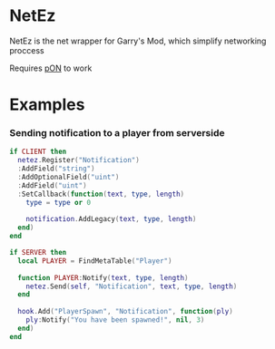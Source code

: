 # NetEz
NetEz is the net wrapper for Garry's Mod, which simplify networking proccess

Requires [pON](https://github.com/SuperiorServers/dash/blob/master/lua/dash/thirdparty/pon/pon.lua) to work

# Examples
### Sending notification to a player from serverside
```lua
if CLIENT then
  netez.Register("Notification")
  :AddField("string")
  :AddOptionalField("uint")
  :AddField("uint")
  :SetCallback(function(text, type, length)
    type = type or 0
    
    notification.AddLegacy(text, type, length)
  end)
end

if SERVER then
  local PLAYER = FindMetaTable("Player")
  
  function PLAYER:Notify(text, type, length)
    netez.Send(self, "Notification", text, type, length)
  end
  
  hook.Add("PlayerSpawn", "Notification", function(ply)
    ply:Notify("You have been spawned!", nil, 3)
  end)
end
```
